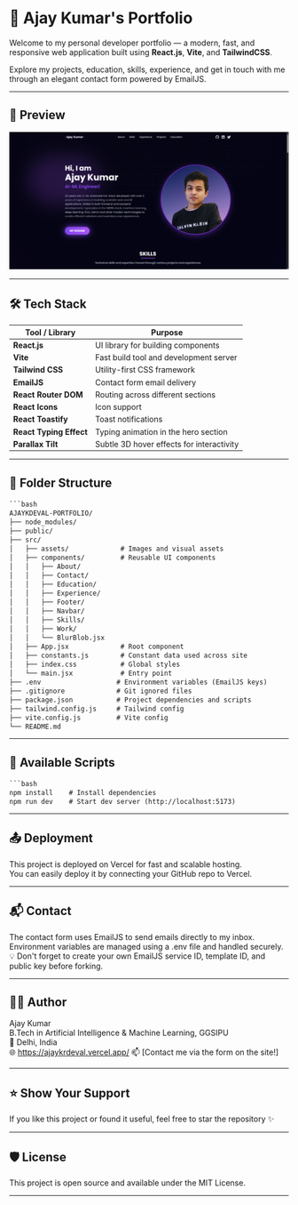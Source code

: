 # 🚀 Ajay Kumar's Portfolio

Welcome to my personal developer portfolio — a modern, fast, and responsive web application built using **React.js**, **Vite**, and **TailwindCSS**.

Explore my projects, education, skills, experience, and get in touch with me through an elegant contact form powered by EmailJS.

---

## 📸 Preview

![Portfolio Screenshot](./src/assets/work_logo/ajay-portfolio-ss.png)

---

## 🛠️ Tech Stack

| Tool / Library       | Purpose                                 |
|----------------------|------------------------------------------|
| **React.js**         | UI library for building components       |
| **Vite**             | Fast build tool and development server   |
| **Tailwind CSS**     | Utility-first CSS framework              |
| **EmailJS**          | Contact form email delivery              |
| **React Router DOM** | Routing across different sections        |
| **React Icons**      | Icon support                             |
| **React Toastify**   | Toast notifications                      |
| **React Typing Effect** | Typing animation in the hero section |
| **Parallax Tilt**    | Subtle 3D hover effects for interactivity |

---

## 📁 Folder Structure

    ```bash
    AJAYKDEVAL-PORTFOLIO/
    ├── node_modules/
    ├── public/
    ├── src/
    │   ├── assets/             # Images and visual assets
    │   ├── components/         # Reusable UI components
    │   │   ├── About/
    │   │   ├── Contact/
    │   │   ├── Education/
    │   │   ├── Experience/
    │   │   ├── Footer/
    │   │   ├── Navbar/
    │   │   ├── Skills/
    │   │   ├── Work/
    │   │   └── BlurBlob.jsx
    │   ├── App.jsx             # Root component
    │   ├── constants.js        # Constant data used across site
    │   ├── index.css           # Global styles
    │   └── main.jsx            # Entry point
    ├── .env                   # Environment variables (EmailJS keys)
    ├── .gitignore             # Git ignored files
    ├── package.json           # Project dependencies and scripts
    ├── tailwind.config.js     # Tailwind config
    ├── vite.config.js         # Vite config
    └── README.md              

---

## 🔧 Available Scripts

    ```bash
    npm install    # Install dependencies
    npm run dev    # Start dev server (http://localhost:5173)

---

## 📤 Deployment

This project is deployed on Vercel for fast and scalable hosting.  
You can easily deploy it by connecting your GitHub repo to Vercel.

---

## 📬 Contact

The contact form uses EmailJS to send emails directly to my inbox.  
Environment variables are managed using a .env file and handled securely.  
💡 Don't forget to create your own EmailJS service ID, template ID, and public key before forking.

---

## 👨‍💻 Author

Ajay Kumar  
B.Tech in Artificial Intelligence & Machine Learning, GGSIPU  
📍 Delhi, India  
🌐  https://ajaykrdeval.vercel.app/
📫 [Contact me via the form on the site!]

---

## ⭐️ Show Your Support

If you like this project or found it useful, feel free to star the repository ✨

---

## 🛡 License

This project is open source and available under the MIT License.

---